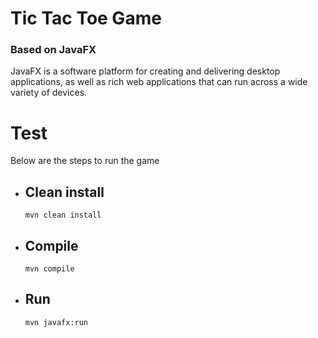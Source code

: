 # Tic Tac Toe Game
### Based on JavaFX

JavaFX is a software platform for creating and delivering desktop applications, as well as rich web applications that can run across a wide variety of devices. 

# Test
Below are the steps to run the game
- ## Clean install
    ```
    mvn clean install
    ```
- ## Compile
    ```
    mvn compile
    ```
- ## Run
    ```
    mvn javafx:run
    ```

